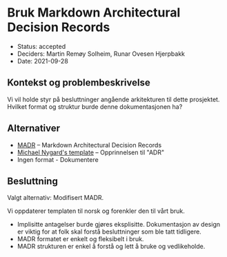 # Bruk Markdown Architectural Decision Records

- Status: accepted
- Deciders: Martin Remøy Solheim, Runar Ovesen Hjerpbakk
- Date: 2021-09-28

## Kontekst og problembeskrivelse

Vi vil holde styr på besluttninger angående arkitekturen til dette prosjektet.
Hvilket format og struktur burde denne dokumentasjonen ha?

## Alternativer

- [MADR](https://adr.github.io/madr/) – Markdown Architectural Decision Records
- [Michael Nygard's template](http://thinkrelevance.com/blog/2011/11/15/documenting-architecture-decisions) – Opprinnelsen til "ADR"
- Ingen format - Dokumentere

## Besluttning

Valgt alternativ: Modifisert MADR.

Vi oppdaterer templaten til norsk og forenkler den til vårt bruk.

- Implisitte antagelser burde gjøres eksplisitte. Dokumentasjon av design er viktig for at folk skal forstå besluttninger som ble tatt tidligere.
- MADR formatet er enkelt og fleksibelt i bruk.
- MADR strukturen er enkel å forstå og lett å bruke og vedlikeholde.
